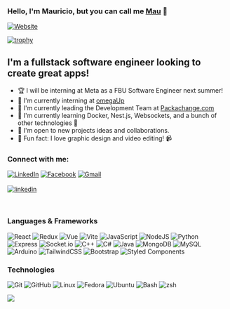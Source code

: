 ### Hello, I'm Mauricio, but you can call me [Mau][website] 👋
[![Website](https://img.shields.io/website?label=mau-md.github.io&style=for-the-badge&url=https%3A%2F%2Fmau-md.github.io)](https://mau-md.github.io)

[![trophy](https://github-profile-trophy.vercel.app/?username=Mau-MD&theme=nord&column=6&row=1&margin-w=15)](https://github.com/ryo-ma/github-profile-trophy)
## I'm a fullstack software engineer looking to create great apps! 
- 🏆 I will be interning at Meta as a FBU Software Engineer next summer! 
- 🎯 I'm currently interning at [omegaUp][omegaup] 
- 💪 I'm currently leading the Development Team at [Packachange.com][packachange]
- 📖 I'm currently learning Docker, Nest.js, Websockets, and a bunch of other technologies 🥴
- 👥 I'm open to new projects ideas and collaborations.
- 👀 Fun fact: I love graphic design and video editing! 📹

### Connect with me: 
<a href="https://www.linkedin.com/in/mmunoz15/" target="_blank"><img src="https://img.shields.io/badge/LinkedIn-0077B5?style=for-the-badge&logo=linkedin&logoColor=white" alt="LinkedIn"></a>
<a href="https://www.facebook.com/Mau.dieguez829283/" target="_blank"><img src="https://img.shields.io/badge/Facebook-1877F2?style=for-the-badge&logo=facebook&logoColor=white" alt="Facebook"></a>
<a href="mailto:j.mauricio.munoz1@gmail.com" target="_blank"><img src="https://img.shields.io/badge/Gmail-D14836?style=for-the-badge&logo=gmail&logoColor=white" alt="Gmail"> </a>
<br/><br/>
[![linkedin](https://linkedin-github.herokuapp.com/api/render/Mauricio%20Muñoz/Software%20Engineer/Meta/CETYS%20Universidad/dark/https%3A%2F%2Fmedia-exp1.licdn.com%2Fdms%2Fimage%2FC4E03AQFUkwwthD9trg%2Fprofile-displayphoto-shrink_100_100%2F0%2F1637085592669%3Fe%3D1645056000%26v%3Dbeta%26t%3Dkn9is4aVvnqnzR2FMdirLcQvGlutrXbZbFa0tXWjGlw)](https://www.linkedin.com/in/mmunoz15/)

<br/>

### Languages & Frameworks

![React](https://img.shields.io/badge/react-%2320232a.svg?style=for-the-badge&logo=react&logoColor=%2361DAFB)
![Redux](https://img.shields.io/badge/Redux-593D88?style=for-the-badge&logo=redux&logoColor=white)
![Vue](https://img.shields.io/badge/Vue.js-35495E?style=for-the-badge&logo=vuedotjs&logoColor=4FC08D)
![Vite](https://img.shields.io/badge/Vite-B73BFE?style=for-the-badge&logo=vite&logoColor=FFD62E)
![JavaScript](https://img.shields.io/badge/javascript-%23323330.svg?style=for-the-badge&logo=javascript&logoColor=%23F7DF1E)
![NodeJS](https://img.shields.io/badge/Node.js-339933?style=for-the-badge&logo=nodedotjs&logoColor=white)
![Python](https://img.shields.io/badge/python-3670A0?style=for-the-badge&logo=python&logoColor=ffdd54)
![Express](https://img.shields.io/badge/Express.js-000000?style=for-the-badge&logo=express&logoColor=white)
![Socket.io](https://img.shields.io/badge/Socket.io-010101?&style=for-the-badge&logo=Socket.io&logoColor=white)
![C++](https://img.shields.io/badge/c++-%2300599C.svg?style=for-the-badge&logo=c%2B%2B&logoColor=white)
![C#](https://img.shields.io/badge/C%23-239120?style=for-the-badge&logo=c-sharp&logoColor=white)
![Java](https://img.shields.io/badge/Java-ED8B00?style=for-the-badge&logo=java&logoColor=white)
![MongoDB](https://img.shields.io/badge/MongoDB-white?style=for-the-badge&logo=mongodb&logoColor=4EA94B)
![MySQL](https://img.shields.io/badge/mysql-%2300f.svg?style=for-the-badge&logo=mysql&logoColor=white)
![Arduino](https://img.shields.io/badge/-Arduino-00979D?style=for-the-badge&logo=Arduino&logoColor=white)
![TailwindCSS](https://img.shields.io/badge/Tailwind_CSS-38B2AC?style=for-the-badge&logo=tailwind-css&logoColor=white)
![Bootstrap](https://img.shields.io/badge/Bootstrap-563D7C?style=for-the-badge&logo=bootstrap&logoColor=white)
![Styled Components](https://img.shields.io/badge/styled--components-DB7093?style=for-the-badge&logo=styled-components&logoColor=white)

### Technologies
![Git](https://img.shields.io/badge/git-%23F05033.svg?style=for-the-badge&logo=git&logoColor=white)
![GitHub](https://img.shields.io/badge/github-%23121011.svg?style=for-the-badge&logo=github&logoColor=white)
![Linux](https://img.shields.io/badge/Linux-FCC624?style=for-the-badge&logo=linux&logoColor=black)
![Fedora](https://img.shields.io/badge/Fedora-294172?style=for-the-badge&logo=fedora&logoColor=white)
![Ubuntu](https://img.shields.io/badge/Ubuntu-E95420?style=for-the-badge&logo=ubuntu&logoColor=white)
![Bash](https://img.shields.io/badge/GNU%20Bash-4EAA25?style=for-the-badge&logo=GNU%20Bash&logoColor=white)
![zsh](https://img.shields.io/badge/oh_my_zsh-1A2C34?style=for-the-badge&logo=ohmyzsh&logoColor=white)

[website]: https://mau-md.github.io
[email]: mailto:j.mauricio.munoz1@gmail.com
[omegaup]: https://omegaup.com/
[packachange]: https://packachange.com
![](https://hit.yhype.me/github/profile?user_id=74751751)

